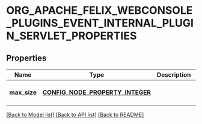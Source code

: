 # ORG_APACHE_FELIX_WEBCONSOLE_PLUGINS_EVENT_INTERNAL_PLUGIN_SERVLET_PROPERTIES

## Properties
Name | Type | Description | Notes
------------ | ------------- | ------------- | -------------
**max_size** | [**CONFIG_NODE_PROPERTY_INTEGER**](configNodePropertyInteger.md) |  | [optional] [default to null]

[[Back to Model list]](../README.md#documentation-for-models) [[Back to API list]](../README.md#documentation-for-api-endpoints) [[Back to README]](../README.md)



